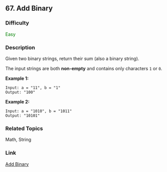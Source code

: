## 67. Add Binary
### Difficulty

 <font color=green>Easy</font>

### Description

Given two binary strings, return their sum (also a binary string).

The input strings are both **non-empty** and contains only characters `1` or
`0`.

**Example 1:**
            Input: a = "11", b = "1"    Output: "100"

**Example 2:**
            Input: a = "1010", b = "1011"    Output: "10101"


### Related Topics

Math, String


### Link
[Add Binary](https://leetcode.com/problems/add-binary)
